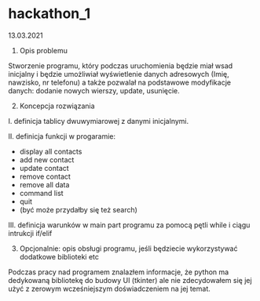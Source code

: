 # hackathon_1
13.03.2021

1. Opis problemu

Stworzenie programu, który podczas uruchomienia będzie miał wsad inicjalny i będzie umożliwiał wyświetlenie
danych adresowych (Imię, nawzisko, nr telefonu) a także pozwalał na podstawowe modyfikacje danych: 
dodanie nowych wierszy, update, usunięcie.

2. Koncepcja rozwiązania

I. definicja tablicy dwuwymiarowej z danymi inicjalnymi.
   
II. definicja funkcji w progaramie:
- display all contacts
- add new contact 
- update contact
- remove contact 
- remove all data
- command list
- quit
- (być może przydałby się też search)

III. definicja warunków w main part programu za pomocą pętli while i ciągu intrukcji if/elif

3. Opcjonalnie: opis obsługi programu, jeśli będziecie wykorzystywać dodatkowe biblioteki etc

Podczas pracy nad programem znalazłem informacje, że python ma dedykowaną bibliotekę do budowy UI (tkinter) ale
nie zdecydowałem się jej użyć z zerowym wcześniejszym doświadczeniem na jej temat.   
